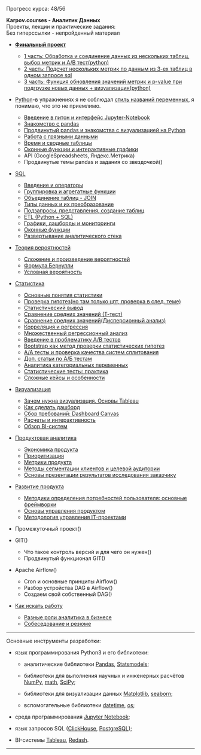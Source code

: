 Прогресс курса: 48/56

**Karpov.courses - Аналитик Данных**
<br>Проекты, лекции и практические задания:
<br>Без гиперссылки - непройденный материал

* [**Финальный проект**](https://github.com/kirmipt/karpov.courses_analyst/tree/main/12%20%D0%A4%D0%B8%D0%BD%D0%B0%D0%BB%D1%8C%D0%BD%D1%8B%D0%B9%20%D0%BF%D1%80%D0%BE%D0%B5%D0%BA%D1%82)
  + [1 часть: Обработка и соединение данных из нескольких таблиц, выбор метрик и A/B тест(python)](https://github.com/kirmipt/karpov.courses_analyst/blob/main/12%20%D0%A4%D0%B8%D0%BD%D0%B0%D0%BB%D1%8C%D0%BD%D1%8B%D0%B9%20%D0%BF%D1%80%D0%BE%D0%B5%D0%BA%D1%82/%D0%97%D0%B0%D0%B4%D0%B0%D0%BD%D0%B8%D0%B5_1%20(1).ipynb)
  + [2 часть: Подсчет нескольких метрик по данным из 3-ех таблиц в одном запросе sql](https://github.com/kirmipt/karpov.courses_analyst/blob/main/12%20%D0%A4%D0%B8%D0%BD%D0%B0%D0%BB%D1%8C%D0%BD%D1%8B%D0%B9%20%D0%BF%D1%80%D0%BE%D0%B5%D0%BA%D1%82/%D0%97%D0%B0%D0%B4%D0%B0%D0%BD%D0%B8%D0%B5_2.ipynb)
  + [3 часть: Функция обновления значений метрик и p-value при подгрузке новых данных + визуализация(python)](https://github.com/kirmipt/karpov.courses_analyst/blob/main/12%20%D0%A4%D0%B8%D0%BD%D0%B0%D0%BB%D1%8C%D0%BD%D1%8B%D0%B9%20%D0%BF%D1%80%D0%BE%D0%B5%D0%BA%D1%82/%D0%97%D0%B0%D0%B4%D0%B0%D0%BD%D0%B8%D0%B5_3.ipynb)

* [Python](https://github.com/kirmipt/karpov.courses_analyst/tree/main/1%20Python)-в упражнениях я не соблюдал [стиль названий переменных](https://github.com/kirmipt/karpov.courses_analyst/blob/main/%D1%81%D1%82%D0%B8%D0%BB%D1%8C.txt), я понимаю, что это не приемлимо.
  + [Введение в питон и интерфейс Jupyter-Notebook](https://github.com/kirmipt/karpov.courses_analyst/tree/main/1%20Python/1%20%D0%92%D0%B2%D0%B5%D0%B4%D0%B5%D0%BD%D0%B8%D0%B5%20%D0%B2%20%D0%BF%D0%B8%D1%82%D0%BE%D0%BD%20%D0%B8%20%D0%B8%D0%BD%D1%82%D0%B5%D1%80%D1%84%D0%B5%D0%B9%D1%81%20Jupyter-Notebook)
  + [Знакомство с pandas](https://github.com/kirmipt/karpov.courses_analyst/tree/main/1%20Python/2%20%D0%97%D0%BD%D0%B0%D0%BA%D0%BE%D0%BC%D1%81%D1%82%D0%B2%D0%BE%20%D1%81%20pandas)
  + [Продвинутый pandas и знакомства с визуализацией на Python](https://github.com/kirmipt/karpov.courses_analyst/tree/main/1%20Python/3%20%D0%9F%D1%80%D0%BE%D0%B4%D0%B2%D0%B8%D0%BD%D1%83%D1%82%D1%8B%D0%B9%20pandas%20%D0%B8%20%D0%B7%D0%BD%D0%B0%D0%BA%D0%BE%D0%BC%D1%81%D1%82%D0%B2%D0%B0%20%D1%81%20%D0%B2%D0%B8%D0%B7%D1%83%D0%B0%D0%BB%D0%B8%D0%B7%D0%B0%D1%86%D0%B8%D0%B5%D0%B9%20%D0%BD%D0%B0%20Python)
  + [Работа с грязными данными](https://github.com/kirmipt/karpov.courses_analyst/tree/main/1%20Python/4%20%D0%A0%D0%B0%D0%B1%D0%BE%D1%82%D0%B0%20%D1%81%20%D0%B3%D1%80%D1%8F%D0%B7%D0%BD%D1%8B%D0%BC%D0%B8%20%D0%B4%D0%B0%D0%BD%D0%BD%D1%8B%D0%BC%D0%B8)
  + [Время и сводные таблицы](https://github.com/kirmipt/karpov.courses_analyst/tree/main/1%20Python/5%20%D0%92%D1%80%D0%B5%D0%BC%D1%8F%20%D0%B8%20%D1%81%D0%B2%D0%BE%D0%B4%D0%BD%D1%8B%D0%B5%20%D1%82%D0%B0%D0%B1%D0%BB%D0%B8%D1%86%D1%8B)
  + [Оконные функции и интерактивные графики](https://github.com/kirmipt/karpov.courses_analyst/tree/main/1%20Python/6%20%D0%9E%D0%BA%D0%BE%D0%BD%D0%BD%D1%8B%D0%B5%20%D1%84%D1%83%D0%BD%D0%BA%D1%86%D0%B8%D0%B8%20%D0%B8%20%D0%B8%D0%BD%D1%82%D0%B5%D1%80%D0%B0%D0%BA%D1%82%D0%B8%D0%B2%D0%BD%D1%8B%D0%B5%20%D0%B3%D1%80%D0%B0%D1%84%D0%B8%D0%BA%D0%B8)
  + API (GoogleSpreadsheets, Яндекс.Метрика) 
  + Продвинутые темы pandas и задания со звездочкой()
* [SQL](https://github.com/kirmipt/karpov.courses_analyst/tree/main/3%20SQL)
  + [Введение и операторы](https://github.com/kirmipt/karpov.courses_analyst/tree/main/3%20SQL/1%20%D0%92%D0%B2%D0%B5%D0%B4%D0%B5%D0%BD%D0%B8%D0%B5%20%D0%B8%20%D0%BE%D0%BF%D0%B5%D1%80%D0%B0%D1%82%D0%BE%D1%80%D1%8B)
  + [Группировка и агрегатные функции](https://github.com/kirmipt/karpov.courses_analyst/tree/main/3%20SQL/2%20%D0%93%D1%80%D1%83%D0%BF%D0%BF%D0%B8%D1%80%D0%BE%D0%B2%D0%BA%D0%B0%20%D0%B8%20%D0%B0%D0%B3%D1%80%D0%B5%D0%B3%D0%B0%D1%82%D0%BD%D1%8B%D0%B5%20%D1%84%D1%83%D0%BD%D0%BA%D1%86%D0%B8%D0%B8)
  + [Объединение таблиц - JOIN](https://github.com/kirmipt/karpov.courses_analyst/tree/main/3%20SQL/3%20%D0%9E%D0%B1%D1%8A%D0%B5%D0%B4%D0%B8%D0%BD%D0%B5%D0%BD%D0%B8%D0%B5%20%D1%82%D0%B0%D0%B1%D0%BB%D0%B8%D1%86%20-%20JOIN)
  + [Типы данных и их преобразование](https://github.com/kirmipt/karpov.courses_analyst/tree/main/3%20SQL/4%20%D0%A2%D0%B8%D0%BF%D1%8B%20%D0%B4%D0%B0%D0%BD%D0%BD%D1%8B%D1%85%20%D0%B8%20%D0%B8%D1%85%20%D0%BF%D1%80%D0%B5%D0%BE%D0%B1%D1%80%D0%B0%D0%B7%D0%BE%D0%B2%D0%B0%D0%BD%D0%B8%D0%B5)
  + [Подзапросы, представления, создание таблиц](https://github.com/kirmipt/karpov.courses_analyst/tree/main/3%20SQL/5%20%D0%9F%D0%BE%D0%B4%D0%B7%D0%B0%D0%BF%D1%80%D0%BE%D1%81%D1%8B%2C%20%D0%BF%D1%80%D0%B5%D0%B4%D1%81%D1%82%D0%B0%D0%B2%D0%BB%D0%B5%D0%BD%D0%B8%D1%8F%2C%20%D1%81%D0%BE%D0%B7%D0%B4%D0%B0%D0%BD%D0%B8%D0%B5%20%D1%82%D0%B0%D0%B1%D0%BB%D0%B8%D1%86)
  + [ETL (Python + SQL)](https://github.com/kirmipt/karpov.courses_analyst/tree/main/3%20SQL/6%20ETL%20(Python%20%2B%20SQL))
  + [Графики, дашборды и мониторинги](https://github.com/kirmipt/karpov.courses_analyst/tree/main/3%20SQL/7%20%D0%93%D1%80%D0%B0%D1%84%D0%B8%D0%BA%D0%B8%2C%20%D0%B4%D0%B0%D1%88%D0%B1%D0%BE%D1%80%D0%B4%D1%8B%20%D0%B8%20%D0%BC%D0%BE%D0%BD%D0%B8%D1%82%D0%BE%D1%80%D0%B8%D0%BD%D0%B3%D0%B8)
  + [Оконные функции](https://github.com/kirmipt/karpov.courses_analyst/tree/main/3%20SQL/8%20%D0%9E%D0%BA%D0%BE%D0%BD%D0%BD%D1%8B%D0%B5%20%D1%84%D1%83%D0%BD%D0%BA%D1%86%D0%B8%D0%B8)
  + [Развертывание аналитического стека](https://github.com/kirmipt/karpov.courses_analyst/tree/main/3%20SQL/9%20%D0%A0%D0%B0%D0%B7%D0%B2%D0%B5%D1%80%D1%82%D1%8B%D0%B2%D0%B0%D0%BD%D0%B8%D0%B5%20%D0%B0%D0%BD%D0%B0%D0%BB%D0%B8%D1%82%D0%B8%D1%87%D0%B5%D1%81%D0%BA%D0%BE%D0%B3%D0%BE%20%D1%81%D1%82%D0%B5%D0%BA%D0%B0)
* [Теория вероятностей](https://github.com/kirmipt/karpov.courses_analyst/tree/main/4%20%D0%A2%D0%B5%D0%BE%D1%80%D0%B8%D1%8F%20%D0%B2%D0%B5%D1%80%D0%BE%D1%8F%D1%82%D0%BD%D0%BE%D1%81%D1%82%D0%B5%D0%B9)
  + [Сложение и произведение вероятностей](https://github.com/kirmipt/karpov.courses_analyst/tree/main/4%20%D0%A2%D0%B5%D0%BE%D1%80%D0%B8%D1%8F%20%D0%B2%D0%B5%D1%80%D0%BE%D1%8F%D1%82%D0%BD%D0%BE%D1%81%D1%82%D0%B5%D0%B9/1%20%D0%A1%D0%BB%D0%BE%D0%B6%D0%B5%D0%BD%D0%B8%D0%B5%20%D0%B8%20%D0%BF%D1%80%D0%BE%D0%B8%D0%B7%D0%B2%D0%B5%D0%B4%D0%B5%D0%BD%D0%B8%D0%B5%20%D0%B2%D0%B5%D1%80%D0%BE%D1%8F%D1%82%D0%BD%D0%BE%D1%81%D1%82%D0%B5%D0%B9)
  + [Формула Бернулли](https://github.com/kirmipt/karpov.courses_analyst/tree/main/4%20%D0%A2%D0%B5%D0%BE%D1%80%D0%B8%D1%8F%20%D0%B2%D0%B5%D1%80%D0%BE%D1%8F%D1%82%D0%BD%D0%BE%D1%81%D1%82%D0%B5%D0%B9/2%20%D0%A4%D0%BE%D1%80%D0%BC%D1%83%D0%BB%D0%B0%20%D0%91%D0%B5%D1%80%D0%BD%D1%83%D0%BB%D0%BB%D0%B8)
  + [Условная вероятность](https://github.com/kirmipt/karpov.courses_analyst/tree/main/4%20%D0%A2%D0%B5%D0%BE%D1%80%D0%B8%D1%8F%20%D0%B2%D0%B5%D1%80%D0%BE%D1%8F%D1%82%D0%BD%D0%BE%D1%81%D1%82%D0%B5%D0%B9/3%20%D0%A3%D1%81%D0%BB%D0%BE%D0%B2%D0%BD%D0%B0%D1%8F%20%D0%B2%D0%B5%D1%80%D0%BE%D1%8F%D1%82%D0%BD%D0%BE%D1%81%D1%82%D1%8C)
* [Статистика](https://github.com/kirmipt/karpov.courses_analyst/tree/main/6%20%D0%A1%D1%82%D0%B0%D1%82%D0%B8%D1%81%D1%82%D0%B8%D0%BA%D0%B0)
  + [Основные понятия статистики](https://github.com/kirmipt/karpov.courses_analyst/tree/main/6%20%D0%A1%D1%82%D0%B0%D1%82%D0%B8%D1%81%D1%82%D0%B8%D0%BA%D0%B0/1%20%D0%9E%D1%81%D0%BD%D0%BE%D0%B2%D0%BD%D1%8B%D0%B5%20%D0%BF%D0%BE%D0%BD%D1%8F%D1%82%D0%B8%D1%8F%20%D1%81%D1%82%D0%B0%D1%82%D0%B8%D1%81%D1%82%D0%B8%D0%BA%D0%B8)
  + [Проверка гипотез(но там только цпт, проверка в след. теме)](https://github.com/kirmipt/karpov.courses_analyst/tree/main/6%20%D0%A1%D1%82%D0%B0%D1%82%D0%B8%D1%81%D1%82%D0%B8%D0%BA%D0%B0/2%20%D0%9F%D1%80%D0%BE%D0%B2%D0%B5%D1%80%D0%BA%D0%B0%20%D0%B3%D0%B8%D0%BF%D0%BE%D1%82%D0%B5%D0%B7)
  + [Статистический вывод](https://github.com/kirmipt/karpov.courses_analyst/tree/main/6%20%D0%A1%D1%82%D0%B0%D1%82%D0%B8%D1%81%D1%82%D0%B8%D0%BA%D0%B0/3%20%D0%A1%D1%82%D0%B0%D1%82%D0%B8%D1%81%D1%82%D0%B8%D1%87%D0%B5%D1%81%D0%BA%D0%B8%D0%B9%20%D0%B2%D1%8B%D0%B2%D0%BE%D0%B4)
  + [Сравнение средних значений (Т-тест)](https://github.com/kirmipt/karpov.courses_analyst/tree/main/6%20%D0%A1%D1%82%D0%B0%D1%82%D0%B8%D1%81%D1%82%D0%B8%D0%BA%D0%B0/4%20%D0%A1%D1%80%D0%B0%D0%B2%D0%BD%D0%B5%D0%BD%D0%B8%D0%B5%20%D1%81%D1%80%D0%B5%D0%B4%D0%BD%D0%B8%D1%85%20%D0%B7%D0%BD%D0%B0%D1%87%D0%B5%D0%BD%D0%B8%D0%B9%20(%D0%A2-%D1%82%D0%B5%D1%81%D1%82))
  + [Сравнение средних значений(Дисперсионный анализ)](https://github.com/kirmipt/karpov.courses_analyst/tree/main/6%20%D0%A1%D1%82%D0%B0%D1%82%D0%B8%D1%81%D1%82%D0%B8%D0%BA%D0%B0/5%20%D0%A1%D1%80%D0%B0%D0%B2%D0%BD%D0%B5%D0%BD%D0%B8%D0%B5%20%D1%81%D1%80%D0%B5%D0%B4%D0%BD%D0%B8%D1%85%20%D0%B7%D0%BD%D0%B0%D1%87%D0%B5%D0%BD%D0%B8%D0%B9(%D0%94%D0%B8%D1%81%D0%BF%D0%B5%D1%80%D1%81%D0%B8%D0%BE%D0%BD%D0%BD%D1%8B%D0%B9%20%D0%B0%D0%BD%D0%B0%D0%BB%D0%B8%D0%B7))
  + [Корреляция и регрессия](https://github.com/kirmipt/karpov.courses_analyst/tree/main/6%20%D0%A1%D1%82%D0%B0%D1%82%D0%B8%D1%81%D1%82%D0%B8%D0%BA%D0%B0/6%20%D0%9A%D0%BE%D1%80%D1%80%D0%B5%D0%BB%D1%8F%D1%86%D0%B8%D1%8F%20%D0%B8%20%D1%80%D0%B5%D0%B3%D1%80%D0%B5%D1%81%D1%81%D0%B8%D1%8F)
  + [Множественный регрессионный анализ](https://github.com/kirmipt/karpov.courses_analyst/tree/main/6%20%D0%A1%D1%82%D0%B0%D1%82%D0%B8%D1%81%D1%82%D0%B8%D0%BA%D0%B0/7%20%D0%9C%D0%BD%D0%BE%D0%B6%D0%B5%D1%81%D1%82%D0%B2%D0%B5%D0%BD%D0%BD%D1%8B%D0%B9%20%D1%80%D0%B5%D0%B3%D1%80%D0%B5%D1%81%D1%81%D0%B8%D0%BE%D0%BD%D0%BD%D1%8B%D0%B9%20%D0%B0%D0%BD%D0%B0%D0%BB%D0%B8%D0%B7)
  + [Введение в проблематику А/В тестов](https://github.com/kirmipt/karpov.courses_analyst/tree/main/6%20%D0%A1%D1%82%D0%B0%D1%82%D0%B8%D1%81%D1%82%D0%B8%D0%BA%D0%B0/8%20%D0%92%D0%B2%D0%B5%D0%B4%D0%B5%D0%BD%D0%B8%D0%B5%20%D0%B2%20%D0%BF%D1%80%D0%BE%D0%B1%D0%BB%D0%B5%D0%BC%D0%B0%D1%82%D0%B8%D0%BA%D1%83%20%D0%90%D0%92%20%D1%82%D0%B5%D1%81%D1%82%D0%BE%D0%B2)
  + [Bootstrap как метод проверки статистических гипотез](https://github.com/kirmipt/karpov.courses_analyst/tree/main/6%20%D0%A1%D1%82%D0%B0%D1%82%D0%B8%D1%81%D1%82%D0%B8%D0%BA%D0%B0/9%20Bootstrap%20%D0%BA%D0%B0%D0%BA%20%D0%BC%D0%B5%D1%82%D0%BE%D0%B4%20%D0%BF%D1%80%D0%BE%D0%B2%D0%B5%D1%80%D0%BA%D0%B8%20%D1%81%D1%82%D0%B0%D1%82%D0%B8%D1%81%D1%82%D0%B8%D1%87%D0%B5%D1%81%D0%BA%D0%B8%D1%85%20%D0%B3%D0%B8%D0%BF%D0%BE%D1%82%D0%B5%D0%B7)
  + [A/A тесты и проверка качества систем сплитования](https://github.com/kirmipt/karpov.courses_analyst/tree/main/6%20%D0%A1%D1%82%D0%B0%D1%82%D0%B8%D1%81%D1%82%D0%B8%D0%BA%D0%B0/10%20AA%20%D1%82%D0%B5%D1%81%D1%82%D1%8B%20%D0%B8%20%D0%BF%D1%80%D0%BE%D0%B2%D0%B5%D1%80%D0%BA%D0%B0%20%D0%BA%D0%B0%D1%87%D0%B5%D1%81%D1%82%D0%B2%D0%B0%20%D1%81%D0%B8%D1%81%D1%82%D0%B5%D0%BC%20%D1%81%D0%BF%D0%BB%D0%B8%D1%82%D0%BE%D0%B2%D0%B0%D0%BD%D0%B8%D1%8F)
  + [Доп. статьи по А/Б тестам](https://github.com/kirmipt/karpov.courses_analyst/tree/main/6%20%D0%A1%D1%82%D0%B0%D1%82%D0%B8%D1%81%D1%82%D0%B8%D0%BA%D0%B0/10.5%20%D0%94%D0%BE%D0%BF.%20%D1%81%D1%82%D0%B0%D1%82%D1%8C%D0%B8%20%D0%BF%D0%BE%20AB%20%D1%82%D0%B5%D1%81%D1%82%D0%B0%D0%BC)
  + [Аналитика категориальных переменных](https://github.com/kirmipt/karpov.courses_analyst/tree/main/6%20%D0%A1%D1%82%D0%B0%D1%82%D0%B8%D1%81%D1%82%D0%B8%D0%BA%D0%B0/11%20%D0%90%D0%BD%D0%B0%D0%BB%D0%B8%D1%82%D0%B8%D0%BA%D0%B0%20%D0%BA%D0%B0%D1%82%D0%B5%D0%B3%D0%BE%D1%80%D0%B8%D0%B0%D0%BB%D1%8C%D0%BD%D1%8B%D1%85%20%D0%BF%D0%B5%D1%80%D0%B5%D0%BC%D0%B5%D0%BD%D0%BD%D1%8B%D1%85)
  + [Статистические тесты: практика](https://github.com/kirmipt/karpov.courses_analyst/tree/main/6%20%D0%A1%D1%82%D0%B0%D1%82%D0%B8%D1%81%D1%82%D0%B8%D0%BA%D0%B0/12%20%D0%A1%D1%82%D0%B0%D1%82%20%D1%82%D0%B5%D1%81%D1%82%D1%8B%20%D0%BF%D1%80%D0%B0%D0%BA%D1%82%D0%B8%D0%BA%D0%B0)
  + [Сложные кейсы и особенности](https://github.com/kirmipt/karpov.courses_analyst/tree/main/6%20%D0%A1%D1%82%D0%B0%D1%82%D0%B8%D1%81%D1%82%D0%B8%D0%BA%D0%B0/13%20%D0%A1%D0%BB%D0%BE%D0%B6%D0%BD%D1%8B%D0%B5%20%D0%BA%D0%B5%D0%B9%D1%81%D1%8B%20%D0%B8%20%D0%BE%D1%81%D0%BE%D0%B1%D0%B5%D0%BD%D0%BD%D0%BE%D1%81%D1%82%D0%B8)
* [Визуализация](https://github.com/kirmipt/karpov.courses_analyst/tree/main/7%20%D0%92%D0%B8%D0%B7%D1%83%D0%B0%D0%BB%D0%B8%D0%B7%D0%B0%D1%86%D0%B8%D1%8F)
  + [Зачем нужна визуализация. Основы Tableau](https://github.com/kirmipt/karpov.courses_analyst/tree/main/7%20%D0%92%D0%B8%D0%B7%D1%83%D0%B0%D0%BB%D0%B8%D0%B7%D0%B0%D1%86%D0%B8%D1%8F/1%20%D0%97%D0%B0%D1%87%D0%B5%D0%BC%20%D0%BD%D1%83%D0%B6%D0%BD%D0%B0%20%D0%B2%D0%B8%D0%B7%D1%83%D0%B0%D0%BB%D0%B8%D0%B7%D0%B0%D1%86%D0%B8%D1%8F.%20%D0%9E%D1%81%D0%BD%D0%BE%D0%B2%D1%8B%20Tableau)
  + [Как сделать дашборд](https://github.com/kirmipt/karpov.courses_analyst/tree/main/7%20%D0%92%D0%B8%D0%B7%D1%83%D0%B0%D0%BB%D0%B8%D0%B7%D0%B0%D1%86%D0%B8%D1%8F/2%20%D0%9A%D0%B0%D0%BA%20%D1%81%D0%B4%D0%B5%D0%BB%D0%B0%D1%82%D1%8C%20%D0%B4%D0%B0%D1%88%D0%B1%D0%BE%D1%80%D0%B4) 
  + [Сбор требований: Dashboard Canvas](https://github.com/kirmipt/karpov.courses_analyst/tree/main/7%20%D0%92%D0%B8%D0%B7%D1%83%D0%B0%D0%BB%D0%B8%D0%B7%D0%B0%D1%86%D0%B8%D1%8F/3%20%D0%A1%D0%B1%D0%BE%D1%80%20%D1%82%D1%80%D0%B5%D0%B1%D0%BE%D0%B2%D0%B0%D0%BD%D0%B8%D0%B9.%20Dashboard%20Canvas)
  + [Расчеты и интерактивность](https://github.com/kirmipt/karpov.courses_analyst/tree/main/7%20%D0%92%D0%B8%D0%B7%D1%83%D0%B0%D0%BB%D0%B8%D0%B7%D0%B0%D1%86%D0%B8%D1%8F/4%20%D0%A0%D0%B0%D1%81%D1%87%D0%B5%D1%82%D1%8B%20%D0%B8%20%D0%B8%D0%BD%D1%82%D0%B5%D1%80%D0%B0%D0%BA%D1%82%D0%B8%D0%B2%D0%BD%D0%BE%D1%81%D1%82%D1%8C)
  + [Обзор BI-систем](https://github.com/kirmipt/karpov.courses_analyst/tree/main/7%20%D0%92%D0%B8%D0%B7%D1%83%D0%B0%D0%BB%D0%B8%D0%B7%D0%B0%D1%86%D0%B8%D1%8F/5%20%D0%9E%D0%B1%D0%B7%D0%BE%D1%80%20BI-%D1%81%D0%B8%D1%81%D1%82%D0%B5%D0%BC)
* [Продуктовая аналитика](https://github.com/kirmipt/karpov.courses_analyst/tree/main/9%20%D0%9F%D1%80%D0%BE%D0%B4%D1%83%D0%BA%D1%82%D0%BE%D0%B2%D0%B0%D1%8F%20%D0%B0%D0%BD%D0%B0%D0%BB%D0%B8%D1%82%D0%B8%D0%BA%D0%B0)
  + [Экономика продукта](https://github.com/kirmipt/karpov.courses_analyst/tree/main/9%20%D0%9F%D1%80%D0%BE%D0%B4%D1%83%D0%BA%D1%82%D0%BE%D0%B2%D0%B0%D1%8F%20%D0%B0%D0%BD%D0%B0%D0%BB%D0%B8%D1%82%D0%B8%D0%BA%D0%B0/1%20%D0%AD%D0%BA%D0%BE%D0%BD%D0%BE%D0%BC%D0%B8%D0%BA%D0%B0%20%D0%BF%D1%80%D0%BE%D0%B4%D1%83%D0%BA%D1%82%D0%B0)
  + [Приоритизация](https://github.com/kirmipt/karpov.courses_analyst/tree/main/9%20%D0%9F%D1%80%D0%BE%D0%B4%D1%83%D0%BA%D1%82%D0%BE%D0%B2%D0%B0%D1%8F%20%D0%B0%D0%BD%D0%B0%D0%BB%D0%B8%D1%82%D0%B8%D0%BA%D0%B0/2%20%D0%9F%D1%80%D0%B8%D0%BE%D1%80%D0%B8%D1%82%D0%B8%D0%B7%D0%B0%D1%86%D0%B8%D1%8F)
  + [Метрики продукта](https://github.com/kirmipt/karpov.courses_analyst/tree/main/9%20%D0%9F%D1%80%D0%BE%D0%B4%D1%83%D0%BA%D1%82%D0%BE%D0%B2%D0%B0%D1%8F%20%D0%B0%D0%BD%D0%B0%D0%BB%D0%B8%D1%82%D0%B8%D0%BA%D0%B0/3%20%D0%9C%D0%B5%D1%82%D1%80%D0%B8%D0%BA%D0%B8%20%D0%BF%D1%80%D0%BE%D0%B4%D1%83%D0%BA%D1%82%D0%B0)
  + [Методы сегментации клиентов и целевой аудитории](https://github.com/kirmipt/karpov.courses_analyst/tree/main/9%20%D0%9F%D1%80%D0%BE%D0%B4%D1%83%D0%BA%D1%82%D0%BE%D0%B2%D0%B0%D1%8F%20%D0%B0%D0%BD%D0%B0%D0%BB%D0%B8%D1%82%D0%B8%D0%BA%D0%B0/4%20%D0%9C%D0%B5%D1%82%D0%BE%D0%B4%D1%8B%20%D1%81%D0%B5%D0%B3%D0%BC%D0%B5%D0%BD%D1%82%D0%B0%D1%86%D0%B8%D0%B8%20%D0%BA%D0%BB%D0%B8%D0%B5%D0%BD%D1%82%D0%BE%D0%B2%20%D0%B8%20%D1%86%D0%B5%D0%BB%D0%B5%D0%B2%D0%BE%D0%B9%20%D0%B0%D1%83%D0%B4%D0%B8%D1%82%D0%BE%D1%80%D0%B8%D0%B8)
  + [Основы презентации результатов исследования заказчику](https://github.com/kirmipt/karpov.courses_analyst/tree/main/9%20%D0%9F%D1%80%D0%BE%D0%B4%D1%83%D0%BA%D1%82%D0%BE%D0%B2%D0%B0%D1%8F%20%D0%B0%D0%BD%D0%B0%D0%BB%D0%B8%D1%82%D0%B8%D0%BA%D0%B0/5%20%D0%9E%D1%81%D0%BD%D0%BE%D0%B2%D1%8B%20%D0%BF%D1%80%D0%B5%D0%B7%D0%B5%D0%BD%D1%82%D0%B0%D1%86%D0%B8%D0%B8%20%D1%80%D0%B5%D0%B7%D1%83%D0%BB%D1%8C%D1%82%D0%B0%D1%82%D0%BE%D0%B2%20%D0%B8%D1%81%D1%81%D0%BB%D0%B5%D0%B4%D0%BE%D0%B2%D0%B0%D0%BD%D0%B8%D1%8F%20%D0%B7%D0%B0%D0%BA%D0%B0%D0%B7%D1%87%D0%B8%D0%BA%D1%83)
* [Развитие продукта](https://github.com/kirmipt/karpov.courses_analyst/tree/main/8%20%D0%A0%D0%B0%D0%B7%D0%B2%D0%B8%D1%82%D0%B8%D0%B5%20%D0%BF%D1%80%D0%BE%D0%B4%D1%83%D0%BA%D1%82%D0%B0)
  + [Методики определения потребностей пользователя: основные фреймворки](https://github.com/kirmipt/karpov.courses_analyst/tree/main/8%20%D0%A0%D0%B0%D0%B7%D0%B2%D0%B8%D1%82%D0%B8%D0%B5%20%D0%BF%D1%80%D0%BE%D0%B4%D1%83%D0%BA%D1%82%D0%B0/1%20%D0%9C%D0%B5%D1%82%D0%BE%D0%B4%D0%B8%D0%BA%D0%B8%20%D0%BE%D0%BF%D1%80%D0%B5%D0%B4%D0%B5%D0%BB%D0%B5%D0%BD%D0%B8%D1%8F%20%D0%BF%D0%BE%D1%82%D1%80%D0%B5%D0%B1%D0%BD%D0%BE%D1%81%D1%82%D0%B5%D0%B9%20%D0%BF%D0%BE%D0%BB%D1%8C%D0%B7%D0%BE%D0%B2%D0%B0%D1%82%D0%B5%D0%BB%D1%8F.%20%D0%9E%D1%81%D0%BD%D0%BE%D0%B2%D0%BD%D1%8B%D0%B5%20%D1%84%D1%80%D0%B5%D0%B9%D0%BC%D0%B2%D0%BE%D1%80%D0%BA%D0%B8)
  + [Основы управления продуктом](https://github.com/kirmipt/karpov.courses_analyst/tree/main/8%20%D0%A0%D0%B0%D0%B7%D0%B2%D0%B8%D1%82%D0%B8%D0%B5%20%D0%BF%D1%80%D0%BE%D0%B4%D1%83%D0%BA%D1%82%D0%B0/2%20%D0%9E%D1%81%D0%BD%D0%BE%D0%B2%D1%8B%20%D1%83%D0%BF%D1%80%D0%B0%D0%B2%D0%BB%D0%B5%D0%BD%D0%B8%D1%8F%20%D0%BF%D1%80%D0%BE%D0%B4%D1%83%D0%BA%D1%82%D0%BE%D0%BC)
  + [Методология управления IT-проектами](https://github.com/kirmipt/karpov.courses_analyst/tree/main/8%20%D0%A0%D0%B0%D0%B7%D0%B2%D0%B8%D1%82%D0%B8%D0%B5%20%D0%BF%D1%80%D0%BE%D0%B4%D1%83%D0%BA%D1%82%D0%B0/3%20%D0%9C%D0%B5%D1%82%D0%BE%D0%B4%D0%BE%D0%BB%D0%BE%D0%B3%D0%B8%D1%8F%20%D1%83%D0%BF%D1%80%D0%B0%D0%B2%D0%BB%D0%B5%D0%BD%D0%B8%D1%8F%20IT-%D0%BF%D1%80%D0%BE%D0%B5%D0%BA%D1%82%D0%B0%D0%BC%D0%B8)
* Промежуточный проект()
* GIT()
  + Что такое контроль версий и для чего он нужен()
  + Продвинутый функционал GIT()
* Apache Airflow()
  + Cron и основные принципы Airflow()
  + Разбор устройства DAG в Airflow()
  + Создаем свой собственный DAG()
* [Как искать работу](https://github.com/kirmipt/karpov.courses_analyst/tree/main/11%20%D0%9A%D0%B0%D0%BA%20%D0%B8%D1%81%D0%BA%D0%B0%D1%82%D1%8C%20%D1%80%D0%B0%D0%B1%D0%BE%D1%82%D1%83)
  + [Разные роли аналитика в бизнесе](https://github.com/kirmipt/karpov.courses_analyst/tree/main/11%20%D0%9A%D0%B0%D0%BA%20%D0%B8%D1%81%D0%BA%D0%B0%D1%82%D1%8C%20%D1%80%D0%B0%D0%B1%D0%BE%D1%82%D1%83/%D0%A0%D0%B0%D0%B7%D0%BD%D1%8B%D0%B5%20%D1%80%D0%BE%D0%BB%D0%B8%20%D0%B0%D0%BD%D0%B0%D0%BB%D0%B8%D1%82%D0%B8%D0%BA%D0%B0%20%D0%B2%20%D0%B1%D0%B8%D0%B7%D0%BD%D0%B5%D1%81%D0%B5)
  + [Собеседование и резюме]()
  
</details>

----------------

Основные инструменты разработки:

* язык программирования Python3 и его библиотеки:

    + аналитические библиотеки [Pandas](https://pandas.pydata.org/), [Statsmodels](https://www.statsmodels.org/stable/index.html);

    + библиотеки для выполнения научных и инженерных расчётов [NumPy](https://numpy.org/), [math](https://docs.python.org/3/library/math.html), [SciPy](https://scipy.org/);

    + библиотеки для визуализации данных [Matplotlib](https://matplotlib.org/), [seaborn](https://seaborn.pydata.org/);

    + вспомогательные библиотеки [datetime](https://docs.python.org/3/library/datetime.html), [os](https://docs.python.org/3/library/os.html);

* среда программирования [Jupyter Notebook](https://jupyter.org/);

* язык запросов SQL ([ClickHouse](https://clickhouse.com/docs/ru/), [PostgreSQL](https://www.postgresql.org/));

* BI-системы [Tableau](https://www.tableau.com/), [Redash](https://redash.io/).

-----------------------------
